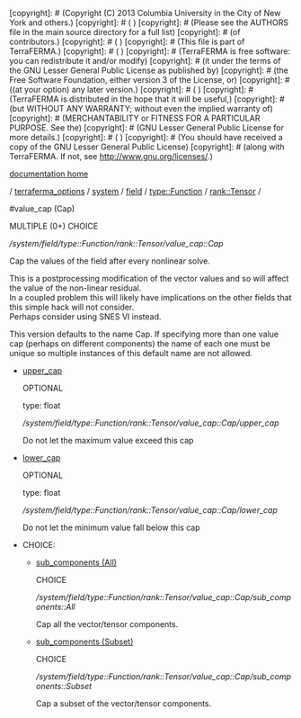 [copyright]: # (Copyright (C) 2013 Columbia University in the City of New York and others.)
[copyright]: # ( )
[copyright]: # (Please see the AUTHORS file in the main source directory for a full list)
[copyright]: # (of contributors.)
[copyright]: # ( )
[copyright]: # (This file is part of TerraFERMA.)
[copyright]: # ( )
[copyright]: # (TerraFERMA is free software: you can redistribute it and/or modify)
[copyright]: # (it under the terms of the GNU Lesser General Public License as published by)
[copyright]: # (the Free Software Foundation, either version 3 of the License, or)
[copyright]: # ((at your option) any later version.)
[copyright]: # ( )
[copyright]: # (TerraFERMA is distributed in the hope that it will be useful,)
[copyright]: # (but WITHOUT ANY WARRANTY; without even the implied warranty of)
[copyright]: # (MERCHANTABILITY or FITNESS FOR A PARTICULAR PURPOSE. See the)
[copyright]: # (GNU Lesser General Public License for more details.)
[copyright]: # ( )
[copyright]: # (You should have received a copy of the GNU Lesser General Public License)
[copyright]: # (along with TerraFERMA. If not, see <http://www.gnu.org/licenses/>.)

[documentation home](Documentation)

/ [terraferma_options](../../../../../terraferma_options.md) / [system](../../../../system.md) / [field](../../../field.md) / [type::Function](../../type__Function.md) / [rank::Tensor](../rank__Tensor.md) /

#value_cap (Cap)

MULTIPLE (0+) CHOICE 

*/system/field/type::Function/rank::Tensor/value_cap::Cap*

Cap the values of the field after every nonlinear solve.

This is a postprocessing modification of the vector values and so will affect the value of the non-linear residual.  
In a coupled problem this will likely have implications on the other fields that this simple hack will not consider.  
Perhaps consider using SNES VI instead.

This version defaults to the name Cap.  If specifying more than one value cap (perhaps on different components) the name of each 
one must be unique so multiple instances of this default name are not allowed.

* [upper_cap](value_cap__Cap/upper_cap.md "child")

    OPTIONAL 

    type: float

    */system/field/type::Function/rank::Tensor/value_cap::Cap/upper_cap*

    Do not let the maximum value exceed this cap

* [lower_cap](value_cap__Cap/lower_cap.md "child")

    OPTIONAL 

    type: float

    */system/field/type::Function/rank::Tensor/value_cap::Cap/lower_cap*

    Do not let the minimum value fall below this cap

* CHOICE:
    * [sub_components (All)](value_cap__Cap/sub_components__All.md "child")

        CHOICE 

        */system/field/type::Function/rank::Tensor/value_cap::Cap/sub_components::All*

        Cap all the vector/tensor components.

    * [sub_components (Subset)](value_cap__Cap/sub_components__Subset.md "child")

        CHOICE 

        */system/field/type::Function/rank::Tensor/value_cap::Cap/sub_components::Subset*

        Cap a subset of the vector/tensor components.

[autogenerated]: # (This file was automatically generated from the schema file:/home/cwilson/repos/github/TerraFERMA/TerraFERMA/buckettools/schemas/function.rng.)

